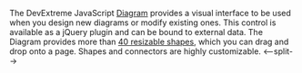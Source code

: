 The DevExtreme JavaScript [Diagram](/Documentation/ApiReference/UI_Components/dxDiagram/) provides a visual interface to be used when you design new diagrams or modify existing ones. This control is available as a jQuery plugin and can be bound to external data. The Diagram provides more than [40 resizable shapes](/Documentation/Guide/UI_Components/Diagram/Shape_Types/), which you can drag and drop onto a page. Shapes and connectors are highly customizable. 
<--split-->